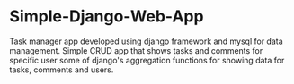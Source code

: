 # Simple-Django-Web-App

Task manager app developed using django framework and mysql for data management. Simple CRUD app that shows tasks and comments for specific user 
some of django's aggregation functions for showing data for tasks, comments and users.
